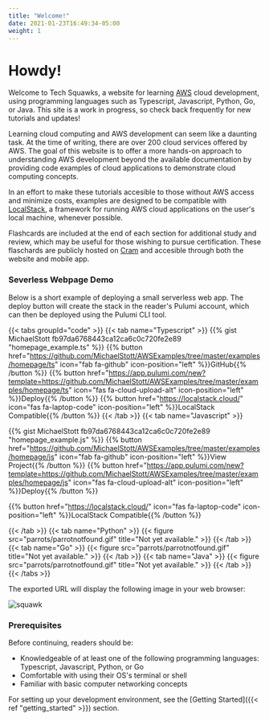 ```yaml
---
title: "Welcome!"
date: 2021-01-23T16:49:34-05:00
weight: 1
---
```


# Howdy!

Welcome to Tech Squawks, a website for learning [AWS](https://aws.amazon.com/) cloud development, using programming 
languages such as Typescript, Javascript, Python, Go, or Java. This site is a work in progress, so check back 
frequently for new tutorials and updates!

Learning cloud computing and AWS development can seem like a daunting task. At the time of writing, there are over 200 
cloud services offered by AWS. The goal of this website is to offer a more hands-on approach to understanding AWS 
development beyond the available documentation by providing code examples of cloud applications to demonstrate 
cloud computing concepts.

In an effort to make these tutorials accesible to those without AWS access and minimize costs, examples are designed 
to be compatible with [LocalStack](https://localstack.cloud/), a framework for running AWS cloud applications on the 
user's local machine, whenever possible. 

Flashcards are included at the end of each section for additional study and review, which may be useful for those wishing to pursue 
certification. These flaschards are publicly hosted on [Cram](https://www.cram.com/) and accesible through both the website and mobile app.

### Severless Webpage Demo

Below is a short example of deploying a small serverless web app. The deploy button will create the stack in the reader's Pulumi account, which can then be deployed using the Pulumi CLI tool.

{{< tabs groupId="code" >}}
{{< tab name="Typescript" >}}
{{% gist MichaelStott fb97da6768443ca12ca6c0c720fe2e89 "homepage_example.ts" %}}
{{% button href="https://github.com/MichaelStott/AWSExamples/tree/master/examples/homepage/ts" icon="fab fa-github" icon-position="left" %}}GitHub{{% /button %}}
{{% button href="https://app.pulumi.com/new?template=https://github.com/MichaelStott/AWSExamples/tree/master/examples/homepage/ts" icon="fas fa-cloud-upload-alt" icon-position="left" %}}Deploy{{% /button %}}
{{% button href="https://localstack.cloud/" icon="fas fa-laptop-code" icon-position="left" %}}LocalStack Compatible{{% /button %}}
{{< /tab >}}
{{< tab name="Javascript" >}}

{{% gist MichaelStott fb97da6768443ca12ca6c0c720fe2e89 "homepage_example.js" %}}
{{% button href="https://github.com/MichaelStott/AWSExamples/tree/master/examples/homepage/js" icon="fab fa-github" icon-position="left" %}}View Project{{% /button %}}
{{% button href="https://app.pulumi.com/new?template=https://github.com/MichaelStott/AWSExamples/tree/master/examples/homepage/js" icon="fas fa-cloud-upload-alt" icon-position="left" %}}Deploy{{% /button %}}

{{% button href="https://localstack.cloud/" icon="fas fa-laptop-code" icon-position="left" %}}LocalStack Compatible{{% /button %}}

{{< /tab >}}
{{< tab name="Python" >}}
{{< figure src="parrots/parrotnotfound.gif" title="Not yet available." >}}
{{< /tab >}}
{{< tab name="Go" >}}
{{< figure src="parrots/parrotnotfound.gif" title="Not yet available." >}}
{{< /tab >}}
{{< tab name="Java" >}}
{{< figure src="parrots/parrotnotfound.gif" title="Not yet available." >}}
{{< /tab >}}
{{< /tabs >}}

The exported URL will display the following image in your web browser: 

![squawk](https://cultofthepartyparrot.com/parrots/hd/revolutionparrot.gif)

### Prerequisites

Before continuing, readers should be:

- Knowledgeable of at least one of the following programming languages: Typescript, Javascript, Python, or Go
- Comfortable with using their OS's terminal or shell
- Familiar with basic computer networking concepts

For setting up your development environment, see the  [Getting Started]({{< ref "getting_started" >}}) section.